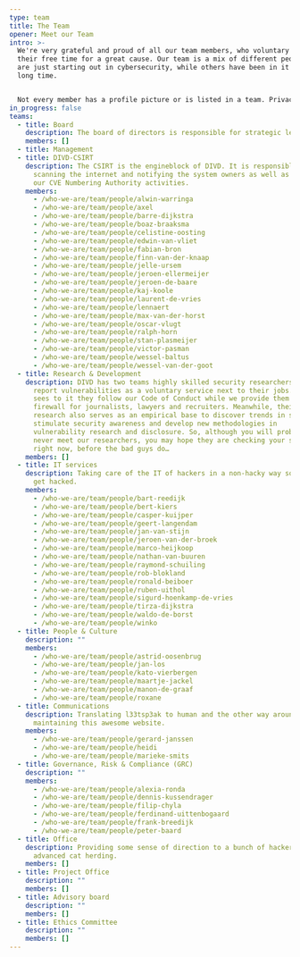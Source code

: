 ```yaml
---
type: team
title: The Team
opener: Meet our Team
intro: >-
  We're very grateful and proud of all our team members, who voluntary dedicate
  their free time for a great cause. Our team is a mix of different people; some
  are just starting out in cybersecurity, while others have been in it for a
  long time. 


  Not every member has a profile picture or is listed in a team. Privacy matters!
in_progress: false
teams:
  - title: Board
    description: The board of directors is responsible for strategic leadership of DIVD.
    members: []
  - title: Management
  - title: DIVD-CSIRT
    description: The CSIRT is the engineblock of DIVD. It is responsible for
      scanning the internet and notifying the system owners as well as running
      our CVE Numbering Authority activities.
    members:
      - /who-we-are/team/people/alwin-warringa
      - /who-we-are/team/people/axel
      - /who-we-are/team/people/barre-dijkstra
      - /who-we-are/team/people/boaz-braaksma
      - /who-we-are/team/people/celistine-oosting
      - /who-we-are/team/people/edwin-van-vliet
      - /who-we-are/team/people/fabian-bron
      - /who-we-are/team/people/finn-van-der-knaap
      - /who-we-are/team/people/jelle-ursem
      - /who-we-are/team/people/jeroen-ellermeijer
      - /who-we-are/team/people/jeroen-de-baare
      - /who-we-are/team/people/kaj-koole
      - /who-we-are/team/people/laurent-de-vries
      - /who-we-are/team/people/lennaert
      - /who-we-are/team/people/max-van-der-horst
      - /who-we-are/team/people/oscar-vlugt
      - /who-we-are/team/people/ralph-horn
      - /who-we-are/team/people/stan-plasmeijer
      - /who-we-are/team/people/victor-pasman
      - /who-we-are/team/people/wessel-baltus
      - /who-we-are/team/people/wessel-van-der-goot
  - title: Research & Development
    description: DIVD has two teams highly skilled security researchers who seek and
      report vulnerabilities as a voluntary service next to their jobs. DIVD
      sees to it they follow our Code of Conduct while we provide them a
      firewall for journalists, lawyers and recruiters. Meanwhile, their
      research also serves as an empirical base to discover trends in security,
      stimulate security awareness and develop new methodologies in
      vulnerability research and disclosure. So, although you will probably
      never meet our researchers, you may hope they are checking your systems
      right now, before the bad guys do…
    members: []
  - title: IT services
    description: Taking care of the IT of hackers in a non-hacky way so they don’t
      get hacked.
    members:
      - /who-we-are/team/people/bart-reedijk
      - /who-we-are/team/people/bert-kiers
      - /who-we-are/team/people/casper-kuijper
      - /who-we-are/team/people/geert-langendam
      - /who-we-are/team/people/jan-van-stijn
      - /who-we-are/team/people/jeroen-van-der-broek
      - /who-we-are/team/people/marco-heijkoop
      - /who-we-are/team/people/nathan-van-buuren
      - /who-we-are/team/people/raymond-schuiling
      - /who-we-are/team/people/rob-blokland
      - /who-we-are/team/people/ronald-beiboer
      - /who-we-are/team/people/ruben-uithol
      - /who-we-are/team/people/sigurd-hoenkamp-de-vries
      - /who-we-are/team/people/tirza-dijkstra
      - /who-we-are/team/people/waldo-de-borst
      - /who-we-are/team/people/winko
  - title: People & Culture
    description: ""
    members:
      - /who-we-are/team/people/astrid-oosenbrug
      - /who-we-are/team/people/jan-los
      - /who-we-are/team/people/kato-vierbergen
      - /who-we-are/team/people/maartje-jackel
      - /who-we-are/team/people/manon-de-graaf
      - /who-we-are/team/people/roxane
  - title: Communications
    description: Translating l33tsp3ak to human and the other way around as well as
      maintaining this awesome website.
    members:
      - /who-we-are/team/people/gerard-janssen
      - /who-we-are/team/people/heidi
      - /who-we-are/team/people/marieke-smits
  - title: Governance, Risk & Compliance (GRC)
    description: ""
    members:
      - /who-we-are/team/people/alexia-ronda
      - /who-we-are/team/people/dennis-kussendrager
      - /who-we-are/team/people/filip-chyla
      - /who-we-are/team/people/ferdinand-uittenbogaard
      - /who-we-are/team/people/frank-breedijk
      - /who-we-are/team/people/peter-baard
  - title: Office
    description: Providing some sense of direction to a bunch of hackers, aka
      advanced cat herding.
    members: []
  - title: Project Office
    description: ""
    members: []
  - title: Advisory board
    description: ""
    members: []
  - title: Ethics Committee
    description: ""
    members: []
---
```

